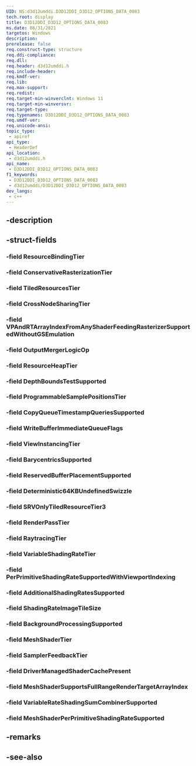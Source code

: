 ```yaml
---
UID: NS:d3d12umddi.D3D12DDI_D3D12_OPTIONS_DATA_0083
tech.root: display
title: D3D12DDI_D3D12_OPTIONS_DATA_0083
ms.date: 08/31/2021
targetos: Windows
description: 
prerelease: false
req.construct-type: structure
req.ddi-compliance: 
req.dll: 
req.header: d3d12umddi.h
req.include-header: 
req.kmdf-ver: 
req.lib: 
req.max-support: 
req.redist: 
req.target-min-winverclnt: Windows 11
req.target-min-winversvr: 
req.target-type: 
req.typenames: D3D12DDI_D3D12_OPTIONS_DATA_0083
req.umdf-ver: 
req.unicode-ansi: 
topic_type:
 - apiref
api_type:
 - HeaderDef
api_location:
 - d3d12umddi.h
api_name:
 - D3D12DDI_D3D12_OPTIONS_DATA_0083
f1_keywords:
 - D3D12DDI_D3D12_OPTIONS_DATA_0083
 - d3d12umddi/D3D12DDI_D3D12_OPTIONS_DATA_0083
dev_langs:
 - c++
---
```


## -description

## -struct-fields

### -field ResourceBindingTier

### -field ConservativeRasterizationTier

### -field TiledResourcesTier

### -field CrossNodeSharingTier

### -field VPAndRTArrayIndexFromAnyShaderFeedingRasterizerSupportedWithoutGSEmulation

### -field OutputMergerLogicOp

### -field ResourceHeapTier

### -field DepthBoundsTestSupported

### -field ProgrammableSamplePositionsTier

### -field CopyQueueTimestampQueriesSupported

### -field WriteBufferImmediateQueueFlags

### -field ViewInstancingTier

### -field BarycentricsSupported

### -field ReservedBufferPlacementSupported

### -field Deterministic64KBUndefinedSwizzle

### -field SRVOnlyTiledResourceTier3

### -field RenderPassTier

### -field RaytracingTier

### -field VariableShadingRateTier

### -field PerPrimitiveShadingRateSupportedWithViewportIndexing

### -field AdditionalShadingRatesSupported

### -field ShadingRateImageTileSize

### -field BackgroundProcessingSupported

### -field MeshShaderTier

### -field SamplerFeedbackTier

### -field DriverManagedShaderCachePresent

### -field MeshShaderSupportsFullRangeRenderTargetArrayIndex

### -field VariableRateShadingSumCombinerSupported

### -field MeshShaderPerPrimitiveShadingRateSupported

## -remarks

## -see-also

